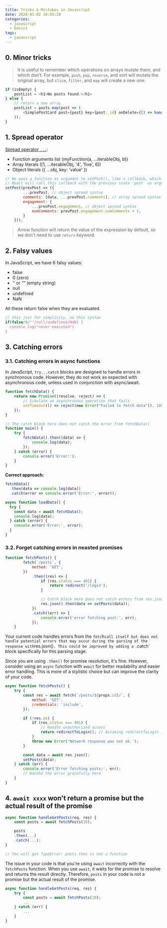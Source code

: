 ```yaml
---
title: Tricks & Mistakes in Javascript
date: 2024-01-02 10:55:20
categories:
  - javascript
  - basics
tags:
  - javascript
---
```


## 0. Minor tricks

> It is useful to remember which operations on arrays mutate them, and which don’t. For example, `push`, `pop`, `reverse`, and sort will mutate the original array, but `slice`, `filter`, and `map` will create a new one.

```js
if (isEmpty) {
    postList = <h1>No posts found.</h1>
} else {
    // return a new array
    postList = posts.map(post => (
        <SimplePostCard post={post} key={post._id} onDelete={() => handleDeletePost(post._id)}/>
    ));
}
```

## 1. Spread operator

[Spread operator `...`](https://developer.mozilla.org/en-US/docs/Web/JavaScript/Reference/Operators/Spread_syntax#description):

- Function arguments list (myFunction(a, ...iterableObj, b))
- Array literals ([1, ...iterableObj, '4', 'five', 6])
- Object literals ({ ...obj, key: 'value' })

```js
// We pass a function as argument to setPost(), like a callback, which will return a new state object.
// React will call this callback with the previous state `post` as argument.
setPost(prevPost => ({
        ...prevPost, // object spread syntax
        comments: [data, ...prevPost.comments], // array spread syntax
        engagement: {
            ...prevPost.engagement, // object spread syntax
            numComments: prevPost.engagement.numComments + 1,
        }
    }));
```

> Arrow function will return the value of the expression by default, so we don't need to use `return` keyword.

## 2. Falsy values

In JavaScript, we have 6 falsy values:

- false
- 0 (zero)
- ‘’ or “” (empty string)
- null
- undefined
- NaN

All these return false when they are evaluated.

```js
// this just for simplicity, no this syntax
if(false/0/''/null/undefined/NaN) {
  console.log("never executed")
}
```

## 3. Catching errors

### 3.1. Catching errors in async functions

In JavaScript, `try...catch` blocks are designed to handle errors in synchronous code. However, they do not work as expected with asynchronous code, unless used in conjunction with async/await.

```js
function fetchData() {
    return new Promise((resolve, reject) => {
        // Simulate an asynchronous operation that fails
        setTimeout(() => reject(new Error("Failed to fetch data")), 1000);
    });
}

// The catch block here does not catch the error from fetchData()
function main() {
    try {
        fetchData().then((data) => {
            console.log(data);
        });
    } catch (error) {
        console.error('Error:');
    }
}
```

**Correct approach:**

```js
fetchData()
  .then(data => console.log(data))
  .catch(error => console.error('Error:', error));
```

```js
async function loadData() {
  try {
    const data = await fetchData();
    console.log(data);
  } catch (error) {
    console.error('Error:', error);
  }
}
```

### 3.2. Forget catching errors in neasted promises

```js
function fetchPosts() {
        fetch(`/posts`, {
            method: 'GET',
        })
            .then((res) => {
                if (res.status === 401) {
                    return redirect('/login');
                }

                // Catch block here does not catch errors from res.json()
                res.json().then(data => setPosts(data));
            })
            .catch((err) => {
                console.error('error fetching post:', err);
            });
    }
```

Your current code handles errors from the `fetc`h` call itself but does not handle potential errors that may occur during the parsing of the response with `res.json()`. This could be improved by adding a `.catch` block specifically for this parsing stage.

Since you are using `.then()` for promise resolution, it's fine. However, consider using an `async` function with `await` for better readability and easier error handling. This is more of a stylistic choice but can improve the clarity of your code.

```js
async function fetchPosts() {
    try {
        const res = await fetch(`/posts/${props.id}/`, {
            method: 'GET',
            credentials: 'include',
        });

        if (!res.ok) {
            if (res.status === 401) {
                // Handle unauthorized access
                return redirectToLogin(); // Assuming redirectToLogin is a defined function
            }
            throw new Error('Network response was not ok.');
        }

        const data = await res.json();
        setPosts(data);
    } catch (err) {
        console.error('Error fetching posts:', err);
        // Handle the error gracefully here
    }
}
```

## 4. `await xxxx` won't return a promise but the actual result of the promise

```js
async function handleGetPosts(req, res) {
    const posts = await fetchPosts(10);

    posts
    .then(...)
    .catch(...);
}

// You will get TypeError: posts.then is not a function
```

The issue in your code is that you're using `await` incorrectly with the `fetchPosts` function. When you use `await`, it waits for the promise to resolve and returns the result directly. Therefore, `posts` in your code is not a promise but the actual result of the promise. 

```js
async function handleGetPosts(req, res) {
    try {
        const posts = await fetchPosts(10);
        ...
    } catch (err) {
        ...
    }
}
```

